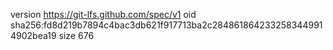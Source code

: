 version https://git-lfs.github.com/spec/v1
oid sha256:fd8d219b7894c4bac3db621f917713ba2c2848618642332583449914902bea19
size 676
